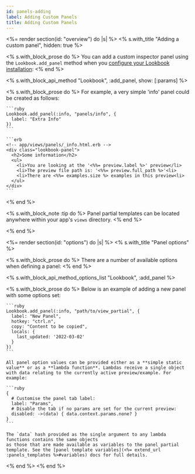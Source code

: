 ```yaml
---
id: panels-adding
label: Adding Custom Panels
title: Adding Custom Panels
---
```


<%= render section(id: "overview") do |s| %>
  <% s.with_title "Adding a custom panel", hidden: true %>

  <% s.with_block_prose do %>
    You can add a custom inspector panel using the `Lookbook.add_panel` method
    when you [configure your Lookbook installation](<%= guide_url :configuration %>):
  <% end %>

  <% s.with_block_api_method "Lookbook", :add_panel, show: [:params] %>

  <% s.with_block_prose do %>
    For example, a very simple 'info' panel could be created as follows:

    ```ruby
    Lookbook.add_panel(:info, "panels/info", {
      label: "Extra Info"
    })
    ```

    ```erb
    <!-- app/views/panels/_info.html.erb -->
    <div class="lookbook-panel">
      <h2>Some information</h2>
      <ul>
        <li>You are looking at the '<%%= preview.label %>' preview</li>
        <li>The preview file path is: '<%%= preview.full_path %>'<li>
        <li>There are <%%= examples.size %> examples in this preview<li>
      </ul>
    </div>
    ```
  <% end %>

  <% s.with_block_note :tip do %>
    Panel partial templates can be located anywhere within your app's `views` directory.
  <% end %>
  
<% end %>

<%= render section(id: "options") do |s| %>
  <% s.with_title "Panel options" %>

  <% s.with_block_prose do %>
    There are a number of available options when defining a panel:
  <% end %>

  <% s.with_block_api_method_options_list "Lookbook", :add_panel %>

  <% s.with_block_prose do %>
    Below is an example of adding a new panel with some options set:

    ```ruby
    Lookbook.add_panel(:info, "path/to/view_partial", {
      label: "New Panel",
      hotkey: "ctrl.n",
      copy: "Content to be copied",
      locals: {
        last_updated: '2022-03-02'
      }
    })
    ```

    All panel option values can be provided either as a **simple static value** or as a **lambda function**. Lambdas receive a single object with data relating to the currently active preview/example. For example:

    ```ruby
    {
      # Customise the panel tab label:
      label: "Params",
      # Disable the tab if no params are set for the current preview:
      disabled: ->(data) { data.context.params.none? }
    }
    ```

    The `data` hash provided as the single argument to any lambda functions contains the same objects
    as those that are made available as variables to the panel partial template. See the [panel template variables](<%= extend_url :panels_templates %>#variables) docs for full details.

  <% end %>
<% end %>